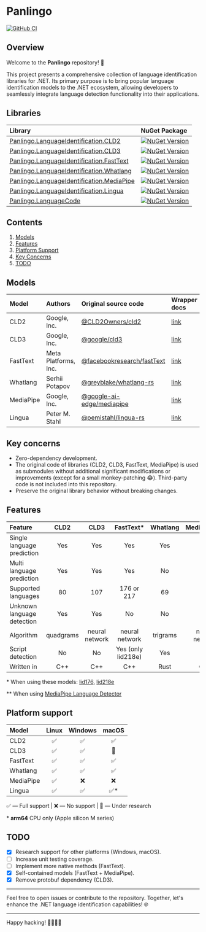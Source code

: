 ﻿# Panlingo

[![GitHub CI](https://github.com/gluschenko/panlingo/actions/workflows/github-ci.yml/badge.svg)](https://github.com/gluschenko/panlingo/actions/workflows/github-ci.yml)

## Overview

Welcome to the **Panlingo** repository! 🚀

This project presents a comprehensive collection of language identification 
libraries for .NET. Its primary purpose is to bring popular 
language identification models to the .NET ecosystem, 
allowing developers to seamlessly integrate language detection 
functionality into their applications.

## Libraries

| Library | NuGet Package |
| :------ | :------------ |
| [Panlingo.LanguageIdentification.CLD2](./README_CLD2.md) |  [![NuGet Version](https://img.shields.io/nuget/vpre/Panlingo.LanguageIdentification.CLD2)](https://www.nuget.org/packages/Panlingo.LanguageIdentification.CLD2/) |
| [Panlingo.LanguageIdentification.CLD3](./README_CLD3.md) |  [![NuGet Version](https://img.shields.io/nuget/vpre/Panlingo.LanguageIdentification.CLD3)](https://www.nuget.org/packages/Panlingo.LanguageIdentification.CLD3/) |
| [Panlingo.LanguageIdentification.FastText](./README_FASTTEXT.md) |  [![NuGet Version](https://img.shields.io/nuget/vpre/Panlingo.LanguageIdentification.FastText)](https://www.nuget.org/packages/Panlingo.LanguageIdentification.FastText/) |
| [Panlingo.LanguageIdentification.Whatlang](./README_WHATLANG.md) |  [![NuGet Version](https://img.shields.io/nuget/vpre/Panlingo.LanguageIdentification.Whatlang)](https://www.nuget.org/packages/Panlingo.LanguageIdentification.Whatlang/) |
| [Panlingo.LanguageIdentification.MediaPipe](./README_MEDIAPIPE.md) |  [![NuGet Version](https://img.shields.io/nuget/vpre/Panlingo.LanguageIdentification.MediaPipe)](https://www.nuget.org/packages/Panlingo.LanguageIdentification.MediaPipe/) |
| [Panlingo.LanguageIdentification.Lingua](./README_LINGUA.md) |  [![NuGet Version](https://img.shields.io/nuget/vpre/Panlingo.LanguageIdentification.Lingua)](https://www.nuget.org/packages/Panlingo.LanguageIdentification.Lingua/) |
| [Panlingo.LanguageCode](./README_LANGUAGE_CODE.md) |  [![NuGet Version](https://img.shields.io/nuget/vpre/Panlingo.LanguageCode)](https://www.nuget.org/packages/Panlingo.LanguageCode/) |

## Contents

1. [Models](#models)
2. [Features](#features)
3. [Platform Support](#platform-support)
4. [Key Concerns](#key-concerns)
5. [TODO](#todo)

## Models

| Model     | Authors              | Original source code | Wrapper docs         |
| :-------- | :------------------- | :------------------- | :------------------- |
| CLD2      | Google, Inc.         | [@CLD2Owners/cld2](https://github.com/CLD2Owners/cld2) | [link](./README_CLD2.md) |
| CLD3      | Google, Inc.         | [@google/cld3](https://github.com/google/cld3) | [link](./README_CLD3.md) |
| FastText  | Meta Platforms, Inc. | [@facebookresearch/fastText](https://github.com/facebookresearch/fastText) | [link](./README_FASTTEXT.md) |
| Whatlang  | Serhii Potapov       | [@greyblake/whatlang-rs](https://github.com/greyblake/whatlang-rs) | [link](./README_WHATLANG.md) |
| MediaPipe | Google, Inc.         | [@google-ai-edge/mediapipe](https://github.com/google-ai-edge/mediapipe) | [link](./README_MEDIAPIPE.md) |
| Lingua    | Peter M. Stahl       | [@pemistahl/lingua-rs](https://github.com/pemistahl/lingua-rs) | [link](./README_LINGUA.md) |

## Key concerns

- Zero-dependency development. 
- The original code of libraries (CLD2, CLD3, FastText, MediaPipe) is used as submodules without additional significant modifications or improvements (except for a small monkey-patching 😂). Third-party code is not included into this repository.
- Preserve the original library behavior without breaking changes.

## Features

| Feature                    | CLD2      | CLD3           | FastText*          | Whatlang | MediaPipe**    | Lingua   |
| :------------------------- | :-------: | :------------: | :----------------: | :------: | :------------: | :------: |
| Single language prediction | Yes       | Yes            | Yes                | Yes      | Yes            | Yes      |
| Multi language prediction  | Yes       | Yes            | Yes                | No       | Yes            | Yes      |
| Supported languages        | 80        | 107            | 176 or 217         | 69       | 110            | 75       |
| Unknown language detection | Yes       | Yes            | No                 | No       | Yes            | No       |
| Algorithm                  | quadgrams | neural network | neural network     | trigrams | neural network | trigrams |
| Script detection           | No        | No             | Yes (only lid218e) | Yes      | No             | No       |
| Written in                 | C++       | C++            | C++                | Rust     | C++            | Rust     |

\* When using these models: 
[lid176](https://fasttext.cc/docs/en/language-identification.html), 
[lid218e](https://huggingface.co/facebook/fasttext-language-identification)

\*\* When using [MediaPipe Language Detector](https://storage.googleapis.com/mediapipe-assets/LanguageDetector%20Model%20Card.pdf)

## Platform support

| Model     |  Linux             | Windows            |  macOS             |
| :-------- | :----------------: | :----------------: | :----------------: |
| CLD2      | :white_check_mark: | :white_check_mark: | :white_check_mark: |
| CLD3      | :white_check_mark: | :white_check_mark: | :construction:     |
| FastText  | :white_check_mark: | :white_check_mark: | :white_check_mark: |
| Whatlang  | :white_check_mark: | :white_check_mark: | :white_check_mark: |
| MediaPipe | :white_check_mark: | :x:                | :x:                |
| Lingua    | :white_check_mark: | :white_check_mark: | :white_check_mark:\* |

:white_check_mark: — Full support |
:x: — No support |
:construction: — Under research

\* **arm64** CPU only (Apple silicon M series)

## TODO

- [x] Research support for other platforms (Windows, macOS).
- [ ] Increase unit testing coverage.
- [ ] Implement more native methods (FastText).
- [x] Self-contained models (FastText + MediaPipe).
- [x] Remove protobuf dependency (CLD3).

---

Feel free to open issues or contribute to the repository. Together, let's enhance the .NET language identification capabilities! 🌐

---

Happy hacking! 👩‍💻👨‍💻
